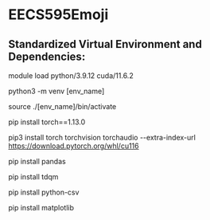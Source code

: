 # EECS595Emoji

## Standardized Virtual Environment and Dependencies:

module load python/3.9.12 cuda/11.6.2

python3 -m venv [env_name]

source ./[env_name]/bin/activate

pip install torch==1.13.0

pip3 install torch torchvision torchaudio --extra-index-url https://download.pytorch.org/whl/cu116

pip install pandas

pip install tdqm

pip install python-csv

pip install matplotlib
